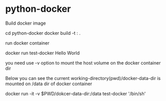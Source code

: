 # python-docker

Build docker image 

cd python-docker
docker build -t <app-name>:<tag> .

run docker container

docker run test-docker
Hello World


you need use -v option to mount the host volume on the docker container dir 

Below you can see the current working-directory(pwd)/docker-data-dir is mounted on /data dir of docker container

docker run -it -v $PWD/dokcer-data-dir:/data test-docker '/bin/sh'